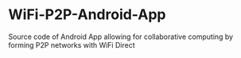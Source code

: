 # WiFi-P2P-Android-App
Source code of Android App allowing for collaborative computing by forming P2P networks with WiFi Direct
